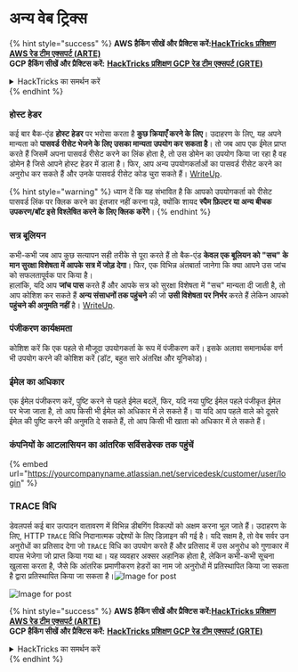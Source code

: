 # अन्य वेब ट्रिक्स

{% hint style="success" %}
**AWS हैकिंग सीखें और प्रैक्टिस करें:**<img src="/.gitbook/assets/arte.png" alt="" data-size="line">[**HackTricks प्रशिक्षण AWS रेड टीम एक्सपर्ट (ARTE)**](https://training.hacktricks.xyz/courses/arte)<img src="/.gitbook/assets/arte.png" alt="" data-size="line">\
**GCP हैकिंग सीखें और प्रैक्टिस करें:** <img src="/.gitbook/assets/grte.png" alt="" data-size="line">[**HackTricks प्रशिक्षण GCP रेड टीम एक्सपर्ट (GRTE)**<img src="/.gitbook/assets/grte.png" alt="" data-size="line">](https://training.hacktricks.xyz/courses/grte)

<details>

<summary>HackTricks का समर्थन करें</summary>

* [**सदस्यता योजनाएँ**](https://github.com/sponsors/carlospolop) की जाँच करें!
* **शामिल हों** 💬 [**डिस्कॉर्ड समूह**](https://discord.gg/hRep4RUj7f) या [**टेलीग्राम समूह**](https://t.me/peass) या हमें **ट्विटर** 🐦 [**@hacktricks\_live**](https://twitter.com/hacktricks\_live)** पर **फॉलो** करें।
* **हैकिंग ट्रिक्स साझा करें, हैकट्रिक्स** और [**हैकट्रिक्स क्लाउड**](https://github.com/carlospolop/hacktricks-cloud) github रेपो में PR जमा करके।

</details>
{% endhint %}

### होस्ट हेडर

कई बार बैक-एंड **होस्ट हेडर** पर भरोसा करता है **कुछ क्रियाएँ करने के लिए**। उदाहरण के लिए, यह अपने मान्यता को **पासवर्ड रीसेट भेजने के लिए उसका मान्यता उपयोग कर सकता है**। तो जब आप एक ईमेल प्राप्त करते हैं जिसमें अपना पासवर्ड रीसेट करने का लिंक होता है, तो उस डोमेन का उपयोग किया जा रहा है वह डोमेन है जिसे आपने होस्ट हेडर में डाला है। फिर, आप अन्य उपयोगकर्ताओं का पासवर्ड रीसेट करने का अनुरोध कर सकते हैं और उनके पासवर्ड रीसेट कोड चुरा सकते हैं। [WriteUp](https://medium.com/nassec-cybersecurity-writeups/how-i-was-able-to-take-over-any-users-account-with-host-header-injection-546fff6d0f2).

{% hint style="warning" %}
ध्यान दें कि यह संभावित है कि आपको उपयोगकर्ता को रीसेट पासवर्ड लिंक पर क्लिक करने का इंतजार नहीं करना पड़े, क्योंकि शायद **स्पैम फ़िल्टर या अन्य बीचक उपकरण/बॉट इसे विश्लेषित करने के लिए क्लिक करेंगे**।
{% endhint %}

### सत्र बूलियन

कभी-कभी जब आप कुछ सत्यापन सही तरीके से पूरा करते हैं तो बैक-एंड **केवल एक बूलियन को "सच" के मान सुरक्षा विशेषता में आपके सत्र में जोड़ देगा**। फिर, एक विभिन्न अंतबार्ता जानेगा कि क्या आपने उस जांच को सफलतापूर्वक पार किया है।\
हालांकि, यदि आप **जांच पास** करते हैं और आपके सत्र को सुरक्षा विशेषता में "सच" मान्यता दी जाती है, तो आप कोशिश कर सकते हैं **अन्य संसाधनों तक पहुंचने** की जो **उसी विशेषता पर निर्भर** करते हैं लेकिन आपको **पहुंचने की अनुमति नहीं** है। [WriteUp](https://medium.com/@ozguralp/a-less-known-attack-vector-second-order-idor-attacks-14468009781a).

### पंजीकरण कार्यक्षमता

कोशिश करें कि एक पहले से मौजूदा उपयोगकर्ता के रूप में पंजीकरण करें। इसके अलावा समानार्थक वर्ण भी उपयोग करने की कोशिश करें (डॉट, बहुत सारे अंतरिक्ष और यूनिकोड)।

### ईमेल का अधिकार

एक ईमेल पंजीकरण करें, पुष्टि करने से पहले ईमेल बदलें, फिर, यदि नया पुष्टि ईमेल पहले पंजीकृत ईमेल पर भेजा जाता है, तो आप किसी भी ईमेल को अधिकार में ले सकते हैं। या यदि आप पहले वाले को दूसरे ईमेल की पुष्टि करने की अनुमति दे सकते हैं, तो आप किसी भी खाता को अधिकार में ले सकते हैं।

### कंपनियों के आटलासियन का आंतरिक सर्विसडेस्क तक पहुंचें

{% embed url="https://yourcompanyname.atlassian.net/servicedesk/customer/user/login" %}

### TRACE विधि

डेवलपर्स कई बार उत्पादन वातावरण में विभिन्न डीबगिंग विकल्पों को अक्षम करना भूल जाते हैं। उदाहरण के लिए, HTTP `TRACE` विधि निदानात्मक उद्देश्यों के लिए डिज़ाइन की गई है। यदि सक्षम है, तो वेब सर्वर उन अनुरोधों का प्रतिसाद देगा जो `TRACE` विधि का उपयोग करते हैं और प्रतिसाद में उस अनुरोध को गुणाकार में वापस भेजेगा जो प्राप्त किया गया था। यह व्यवहार अक्सर अहानिक होता है, लेकिन कभी-कभी सूचना खुलासा करता है, जैसे कि आंतरिक प्रमाणीकरण हेडरों का नाम जो अनुरोधों में प्रतिस्थापित किया जा सकता है द्वारा प्रतिस्थापित किया जा सकता है।![Image for post](https://miro.medium.com/max/60/1\*wDFRADTOd9Tj63xucenvAA.png?q=20)

![Image for post](https://miro.medium.com/max/1330/1\*wDFRADTOd9Tj63xucenvAA.png)


{% hint style="success" %}
**AWS हैकिंग सीखें और प्रैक्टिस करें:**<img src="/.gitbook/assets/arte.png" alt="" data-size="line">[**HackTricks प्रशिक्षण AWS रेड टीम एक्सपर्ट (ARTE)**](https://training.hacktricks.xyz/courses/arte)<img src="/.gitbook/assets/arte.png" alt="" data-size="line">\
**GCP हैकिंग सीखें और प्रैक्टिस करें:** <img src="/.gitbook/assets/grte.png" alt="" data-size="line">[**HackTricks प्रशिक्षण GCP रेड टीम एक्सपर्ट (GRTE)**<img src="/.gitbook/assets/grte.png" alt="" data-size="line">](https://training.hacktricks.xyz/courses/grte)

<details>

<summary>HackTricks का समर्थन करें</summary>

* [**सदस्यता योजनाएँ**](https://github.com/sponsors/carlospolop) की जाँच करें!
* **शामिल हों** 💬 [**डिस्कॉर्ड समूह**](https://discord.gg/hRep4RUj7f) या [**टेलीग्राम समूह**](https://t.me/peass) या हमें **ट्विटर** 🐦 [**@hacktricks\_live**](https://twitter.com/hacktricks\_live)** पर **फॉलो** करें।
* **हैकिंग ट्रिक्स साझा करें, हैकट्रिक्स** और [**हैकट्रिक्स क्लाउड**](https://github.com/carlospolop/hacktricks-cloud) github रेपो में PR जमा करके।

</details>
{% endhint %}
